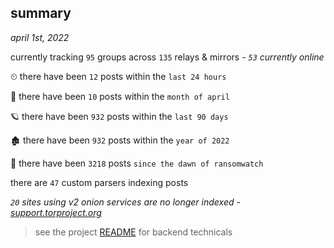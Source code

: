
## summary
_april 1st, 2022_

currently tracking `95` groups across `135` relays & mirrors - _`53` currently online_

⏲ there have been `12` posts within the `last 24 hours`

🦈 there have been `10` posts within the `month of april`

🪐 there have been `932` posts within the `last 90 days`

🏚 there have been `932` posts within the `year of 2022`

🦕 there have been `3218` posts `since the dawn of ransomwatch`

there are `47` custom parsers indexing posts

_`20` sites using v2 onion services are no longer indexed - [support.torproject.org](https://support.torproject.org/onionservices/v2-deprecation/)_

> see the project [README](https://github.com/thetanz/ransomwatch#ransomwatch--) for backend technicals
